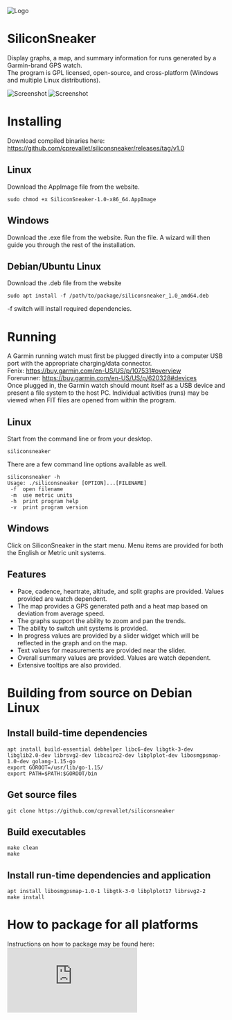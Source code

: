![Logo](https://github.com/cprevallet/siliconsneaker/blob/main/icons/siliconsneaker.svg?raw=true)
# SiliconSneaker
Display graphs, a map, and summary information for runs generated by a Garmin-brand GPS watch.  
The program is GPL licensed, open-source, and cross-platform (Windows and multiple Linux distributions).  

![Screenshot](https://github.com/cprevallet/siliconsneaker/blob/main/screenshot/siliconsneaker.png?raw=true)
![Screenshot](https://github.com/cprevallet/siliconsneaker/blob/main/screenshot/siliconsneaker_windows.png?raw=true)

# Installing
Download compiled binaries here:
https://github.com/cprevallet/siliconsneaker/releases/tag/v1.0

## Linux
Download the AppImage file from the website.
```
sudo chmod +x SiliconSneaker-1.0-x86_64.AppImage
```

## Windows
Download the .exe file from the website.
Run the file. A wizard will then guide you through the rest of the installation.

## Debian/Ubuntu Linux
Download the .deb file from the website
```
sudo apt install -f /path/to/package/siliconsneaker_1.0_amd64.deb
```
-f switch will install required dependencies.

# Running
A Garmin running watch must first be plugged directly into a computer USB port with the appropriate charging/data connector.  
Fenix: https://buy.garmin.com/en-US/US/p/107531#overview  
Forerunner: https://buy.garmin.com/en-US/US/p/620328#devices  
Once plugged in, the Garmin watch should mount itself as a USB device and present a file system to the host PC.  Individual activities (runs) may be viewed when FIT files are opened from within the program.

## Linux
Start from the command line or from your desktop.
```
siliconsneaker
```
There are a few command line options available as well.
```
siliconsneaker -h
Usage: ./siliconsneaker [OPTION]...[FILENAME]
 -f  open filename
 -m  use metric units
 -h  print program help
 -v  print program version
```

## Windows
Click on SiliconSneaker in the start menu.  Menu items are provided for both the English or Metric unit systems.

## Features
- Pace, cadence, heartrate, altitude, and split graphs are provided. Values provided are watch dependent.
- The map provides a GPS generated path and a heat map based on deviation from average speed.
- The graphs support the ability to zoom and pan the trends.
- The ability to switch unit systems is provided.
- In progress values are provided by a slider widget which will be reflected in the graph and on the map.
- Text values for measurements are provided near the slider.
- Overall summary values are provided. Values are watch dependent.
- Extensive tooltips are also provided.

# Building from source on Debian Linux
## Install build-time dependencies
```
apt install build-essential debhelper libc6-dev libgtk-3-dev libglib2.0-dev librsvg2-dev libcairo2-dev libplplot-dev libosmgpsmap-1.0-dev golang-1.15-go  
export GOROOT=/usr/lib/go-1.15/
export PATH=$PATH:$GOROOT/bin
```

## Get source files
```
git clone https://github.com/cprevallet/siliconsneaker  
```

## Build executables
```
make clean  
make  
```

## Install run-time dependencies and application
```
apt install libosmgpsmap-1.0-1 libgtk-3-0 libplplot17 librsvg2-2  
make install
```

# How to package for all platforms
Instructions on how to package may be found here:
![PackageInstructions](https://github.com/cprevallet/siliconsneaker/blob/main/deploy/package_instructions.txt?raw=true)
